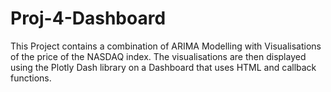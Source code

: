 # Proj-4-Dashboard

This Project contains a combination of ARIMA Modelling with Visualisations of the price of the NASDAQ index. The visualisations are then displayed using the Plotly Dash library
on a Dashboard that uses HTML and callback functions.
